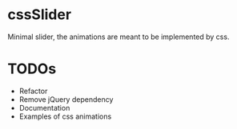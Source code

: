 cssSlider
=========

Minimal slider, the animations are meant to be implemented by css.

TODOs
=====
* Refactor
* Remove jQuery dependency
* Documentation
* Examples of css animations
